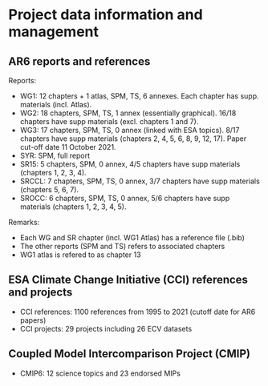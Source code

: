 # Project data information and management

## AR6 reports and references

Reports:
- WG1: 12 chapters + 1 atlas, SPM, TS, 6 annexes. Each chapter has supp. materials (incl. Atlas).
- WG2: 18 chapters, SPM, TS, 1 annex (essentially graphical). 16/18 chapters have supp materials (excl. chapters 1 and 7).
- WG3: 17 chapters, SPM, TS, 0 annex (linked with ESA topics). 8/17 chapters have supp materials (chapters 2, 4, 5, 6, 8, 9, 12, 17). Paper cut-off date 11 October 2021.
- SYR: SPM, full report
- SR15: 5 chapters, SPM, 0 annex, 4/5 chapters have supp materials (chapters 1, 2, 3, 4).
- SRCCL: 7 chapters, SPM, TS, 0 annex, 3/7 chapters have supp materials (chapters 5, 6, 7).
- SROCC: 6 chapters, SPM, TS, 0 annex, 5/6 chapters have supp materials (chapters 1, 2, 3, 4, 5).

Remarks:
- Each WG and SR chapter (incl. WG1 Atlas) has a reference file (.bib)
- The other reports (SPM and TS) refers to associated chapters
- WG1 atlas is refered to as chapter 13

## ESA Climate Change Initiative (CCI) references and projects

- CCI references: 1100 references from 1995 to 2021 (cutoff date for AR6 papers)
- CCI projects: 29 projects including 26 ECV datasets

## Coupled Model Intercomparison Project (CMIP)

- CMIP6: 12 science topics and 23 endorsed MIPs
